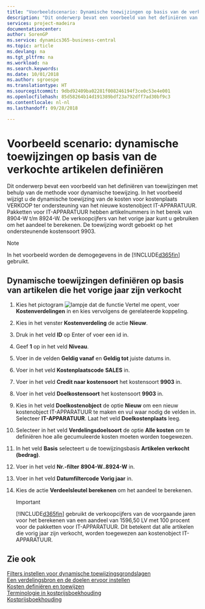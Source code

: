 ```yaml
---
title: "Voorbeeldscenario: Dynamische toewijzingen op basis van de verkochte artikelen definiëren | Microsoft Docs"
description: "Dit onderwerp bevat een voorbeeld van het definiëren van toewijzingen met behulp van de methode voor dynamische toewijzing."
services: project-madeira
documentationcenter: 
author: SorenGP
ms.service: dynamics365-business-central
ms.topic: article
ms.devlang: na
ms.tgt_pltfrm: na
ms.workload: na
ms.search.keywords: 
ms.date: 10/01/2018
ms.author: sgroespe
ms.translationtype: HT
ms.sourcegitcommit: 9dbd92409ba02281f008246194f3ce0c53e4e001
ms.openlocfilehash: 85d58264b14d191389bdf23a792dff7ad30bf9c3
ms.contentlocale: nl-nl
ms.lasthandoff: 09/28/2018

---
```

# <a name="scenario-example-defining-dynamic-allocations-based-on-items-sold"></a>Voorbeeld scenario: dynamische toewijzingen op basis van de verkochte artikelen definiëren
Dit onderwerp bevat een voorbeeld van het definiëren van toewijzingen met behulp van de methode voor dynamische toewijzing. In het voorbeeld wijzigt u de dynamische toewijzing van de kosten voor kostenplaats VERKOOP ter ondersteuning van het nieuwe kostenobject IT-APPARATUUR. Pakketten voor IT-APPARATUUR hebben artikelnummers in het bereik van 8904-W t/m 8924-W. De verkoopcijfers van het vorige jaar kunt u gebruiken om het aandeel te berekenen. De toewijzing wordt geboekt op het ondersteunende kostensoort 9903.  

> [!NOTE]  
>  In het voorbeeld worden de demogegevens in de [!INCLUDE[d365fin](includes/d365fin_md.md)] gebruikt.  

## <a name="to-define-dynamic-allocations-based-on-items-sold-in-the-previous-year"></a>Dynamische toewijzingen definiëren op basis van artikelen die het vorige jaar zijn verkocht  

1.  Kies het pictogram ![lampje dat de functie Vertel me opent](media/ui-search/search_small.png "Vertel me wat u wilt doen"), voer **Kostenverdelingen** in en kies vervolgens de gerelateerde koppeling.  
2.  Kies in het venster **Kostenverdeling** de actie **Nieuw**.  
3.  Druk in het veld **ID** op Enter of voer een id in.  
4.  Geef **1** op in het veld **Niveau**.  
5.  Voer in de velden **Geldig vanaf** en **Geldig tot** juiste datums in.  
6.  Voer in het veld **Kostenplaatscode** **SALES** in.  
7.  Voer in het veld **Credit naar kostensoort** het kostensoort **9903** in.  
8.  Voer in het veld **Doelkostensoort** het kostensoort **9903** in.  
9. Kies in het veld **Doelkostenobject** de optie **Nieuw** om een nieuw kostenobject IT-APPARATUUR te maken en vul waar nodig de velden in. Selecteer **IT-APPARATUUR**. Laat het veld **Doelkostenplaats** leeg.  
10. Selecteer in het veld **Verdelingsdoelsoort** de optie **Alle kosten** om te definiëren hoe alle gecumuleerde kosten moeten worden toegewezen.  
11. In het veld **Basis** selecteert u de toewijzingsbasis **Artikelen verkocht (bedrag)**.  
12. Voer in het veld **Nr.-filter** **8904-W..8924-W** in.  
13. Voer in het veld **Datumfiltercode** **Vorig jaar** in.  
14. Kies de actie **Verdeelsleutel berekenen** om het aandeel te berekenen.  

    > [!IMPORTANT]  
    >  [!INCLUDE[d365fin](includes/d365fin_md.md)] gebruikt de verkoopcijfers van de voorgaande jaren voor het berekenen van een aandeel van 1596,50 LV met 100 procent voor de pakketten voor IT-APPARATUUR. Dit betekent dat alle artikelen die vorig jaar zijn verkocht, worden toegewezen aan kostenobject IT-APPARATUUR.  

## <a name="see-also"></a>Zie ook  
 [Filters instellen voor dynamische toewijzingsgrondslagen](finance-setting-filters-for-dynamic-allocation-bases.md)   
 [Een verdelingsbron en de doelen ervoor instellen](finance-how-to-set-up-allocation-source-and-targets.md)   
 [Kosten definiëren en toewijzen](finance-define-and-allocate-costs.md)   
 [Terminologie in kostprijsboekhouding](finance-terminology-in-cost-accounting.md)   
 [Kostprijsboekhouding](finance-about-cost-accounting.md)

